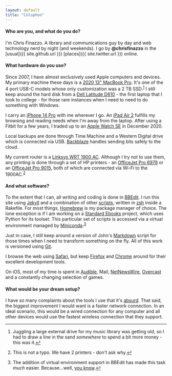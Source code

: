 ```yaml
---
layout: default
title: "Colophon"
---
```


#### Who are you, and what do you do?

I'm Chris Finazzo. A library and communications guy by day and web technology nerd by night (and weekends). I go by **@chrisfinazzo** in the [usual]({{ site.github.url }}) [places]({{ site.twitter.url }}) online.

#### What hardware do you use?

Since 2007, I have almost exclusively used Apple computers and devices. My primary machine these days is a [2020 13" MacBook Pro][]. It's one of the 4 port USB-C models whose only customization was a 2 TB SSD.<sup id="fn1-colophon"><a href="#fn1-colophon">1</a></sup> I still keep around the hard disk from a [Dell Latitude D610][] - the first laptop that I took to college - for those rare instances when I need to need to do something with Windows.

[2020 13" MacBook Pro]: http://en.wikipedia.org/wiki/MacBook_Pro#3rd_generation_.28Retina.29

[Dell Latitude D610]: http://en.wikipedia.org/wiki/Dell_Latitude#Latitude_D610

I carry an [iPhone 14 Pro][] with me wherever I go. An [iPad Air 2][] fulfills my browsing and reading needs when I'm away from the laptop. After using a Fitbit for a few years, I traded up to an [Apple Watch SE][] in December 2020.

[iPhone 14 Pro]: https://en.wikipedia.org/wiki/IPhone_14_Pro

[iPad Air 2]: http://www.apple.com/ipad-air-2/

[Apple Watch SE]: https://www.apple.com/apple-watch-se/

Local backups are done through Time Machine and a Western Digital drive which is connected via USB. [Backblaze][] handles sending bits safely to the cloud.

My current router is a [Linksys WRT 1900 AC][]. Although I try not to use them, any printing is done through a set of HP printers - an [OfficeJet Pro 6978][] or an [OfficeJet Pro 9015][], both of which are connected via Wi-Fi to the 1900AC.<sup id="fn2-colophon"><a href="#fn2-colophon">2</a></sup>

[Backblaze]: https://www.backblaze.com

[Linksys WRT 1900 AC]: https://www.linksys.com/us/p/P-WRT1900AC/

[OfficeJet Pro 6978]: https://www.hp.com/us-en/shop/pdp/hp-officejet-pro-6978-all-in-one-printer

[OfficeJet Pro 9015]: https://www.hp.com/us-en/shop/pdp/hp-officejet-pro-9015-all-in-one-printer

#### And what software?

To the extent that I can, all writing and coding is done in [BBEdit][]. I run this site using [Jekyll][] and a combination of other [scripts][], written in [zsh][] inside a Rakefile. For most things, [Homebrew][] is my package manager of choice. The lone exception is if I am working on a [Standard Ebooks][] project, which uses Python for its toolset. This particular set of scripts is accessed via a virtual environment managed by [Miniconda][].<sup id="fn3-colophon"><a href="#fn3-colophon">3</a></sup>

Just in case, I still keep around a version of John's [Markdown][] script for those times when I need to transform something on the fly. All of this work is versioned using [Git][].

[BBEdit]: http://www.barebones.com/products/bbedit/

[Jekyll]: http://jekyllrb.com

[scripts]: https://github.com/chrisfinazzo/jekyll-scripts

[zsh]: http://zsh.sourceforge.net

[Homebrew]: http://brew.sh

[Standard Ebooks]: https://standardebooks.org

[Miniconda]: https://docs.conda.io/en/latest/miniconda.html

[Markdown]: http://daringfireball.net/projects/downloads/Markdown_1.0.1.zip

[Git]: http://git-scm.com

I browse the web using [Safari][], but keep [Firefox][] and [Chrome][] around for their excellent development tools.

[Safari]: https://www.apple.com/safari/

[Firefox]: https://www.mozilla.org/en-US/firefox/new/

[Chrome]: https://www.google.com/intl/en/chrome/browser/

On iOS, most of my time is spent in [Audible][], Mail, [NetNewsWire][], [Overcast][] and a constantly changing selection of games.

[Audible]: https://www.audible.com

[NetNewsWire]: https://netnewswire.com

[Overcast]: https://overcast.fm

#### What would be your dream setup?

I have so many complaints about the tools I use that it's [absurd][]. That said, the biggest improvement I would want is a faster network connection. In an ideal scenario, this would be a wired connection for any computer and all other devices would use the fastest wireless connection that they support.

[absurd]: http://arstechnica.com/staff/2009/05/hypercritical/

<hr />

<div class="footnotes">
  <ol>
    <li id="fn1-colophon">
      <p>Juggling a large external drive for my music library was getting old, so I had to draw a line in the sand <i>somewhere</i> to spend a bit more money - this was it.<a href="#fn1-colophon" class="footnoteBackLink" title="Jump back to footnote 1 in the text.">↩</a></p>
    </li>
    <li id="fn2-colophon">
      <p>This is not a typo. We have 2 printers - don't ask why.<a href="#fn2-colophon" class="footnoteBackLink" title="Jump back to footnote 2 in the text.">↩</a></p>
    </li>
    <li id="fn3-colophon">
      <p>The addition of virtual environment support in BBEdit has made this task <i>much</i> easier. Because...well, <a href="https://xkcd.com/1987/">you know</a>.<a href="#fn3-colophon" class="footnoteBackLink" title="Jump back to footnote 3 in the text.">↩</a></p>
    </li>
  </ol>
</div>
